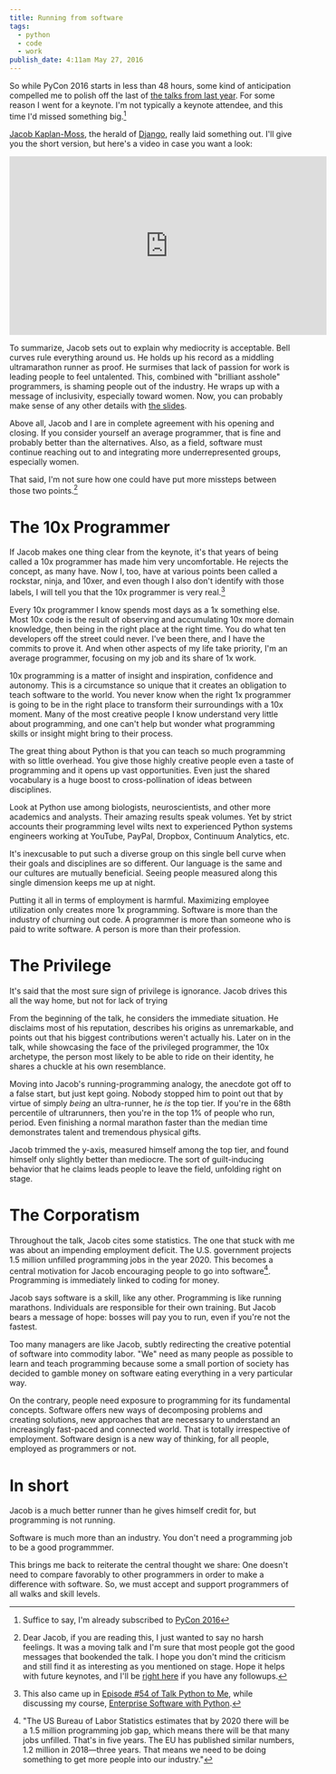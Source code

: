 ```yaml
---
title: Running from software
tags:
  - python
  - code
  - work
publish_date: 4:11am May 27, 2016
---
```


So while PyCon 2016 starts in less than 48 hours, some kind of
anticipation compelled me to polish off the last of
[the talks from last year][pycon_2015]. For some reason I went for a
keynote. I'm not typically a keynote attendee, and this time I'd missed
something big.[^pycon2016]

[^pycon2016]: Suffice to say, I'm already subscribed to [PyCon 2016][pycon_2016]

[pycon_2015]: https://www.youtube.com/channel/UCgxzjK6GuOHVKR_08TT4hJQ
[pycon_2016]: https://www.youtube.com/channel/UCwTD5zJbsQGJN75MwbykYNw

[Jacob Kaplan-Moss][jacobian], the herald of [Django][django], really
laid something out. I'll give you the short version, but here's a
video in case you want a look:

[jacobian]: https://twitter.com/jacobian
[django]: https://www.djangoproject.com/

<iframe width="560" height="315"
src="https://www.youtube.com/embed/hIJdFxYlEKE" frameborder="0"
allowfullscreen></iframe>

To summarize, Jacob sets out to explain why mediocrity is acceptable.
Bell curves rule everything around us. He holds up his record as a
middling ultramarathon runner as proof. He surmises that lack of
passion for work is leading people to feel untalented. This, combined
with "brilliant asshole" programmers, is shaming people out of the
industry. He wraps up with a message of inclusivity, especially toward
women. Now, you can probably make sense of any other details with
[the slides](/uploads/jacobian_pycon2015.pdf).

Above all, Jacob and I are in complete agreement with his opening and
closing. If you consider yourself an average programmer, that is fine
and probably better than the alternatives. Also, as a field, software
must continue reaching out to and integrating more underrepresented
groups, especially women.

That said, I'm not sure how one could have put more missteps between
those two points.[^1]

[^1]: Dear Jacob, if you are reading this, I just wanted to say no
      harsh feelings. It was a moving talk and I'm sure that most
      people got the good messages that bookended the talk. I hope you
      don't mind the criticism and still find it as interesting as you
      mentioned on stage. Hope it helps with future keynotes, and I'll
      be [right here](https://twitter.com/mhashemi) if you have any
      followups.

# The 10x Programmer

If Jacob makes one thing clear from the keynote, it's that years of
being called a 10x programmer has made him very uncomfortable. He
rejects the concept, as many have. Now I, too, have at various points
been called a rockstar, ninja, and 10xer, and even though I also don't
identify with those labels, I will tell you that the 10x programmer is
very real.[^tptm]

[^tptm]: This also came up in [Episode #54 of Talk Python to Me][ep54], while
         discussing my course, [Enterprise Software with Python][esp].

[ep54]: https://talkpython.fm/episodes/show/54/enterprise-software-with-python
[esp]: shop.oreilly.com/product/0636920047346.do

Every 10x programmer I know spends most days as a 1x something
else. Most 10x code is the result of observing and accumulating 10x
more domain knowledge, then being in the right place at the right
time. You do what ten developers off the street could never. I've been
there, and I have the commits to prove it. And when other aspects of
my life take priority, I'm an average programmer, focusing on my job
and its share of 1x work.

10x programming is a matter of insight and inspiration, confidence and
autonomy. This is a circumstance so unique that it creates an
obligation to teach software to the world. You never know when the
right 1x programmer is going to be in the right place to transform
their surroundings with a 10x moment. Many of the most creative people
I know understand very little about programming, and one can't help
but wonder what programming skills or insight might bring to their
process.

The great thing about Python is that you can teach so much programming
with so little overhead. You give those highly creative people even a
taste of programming and it opens up vast opportunities. Even just the
shared vocabulary is a huge boost to cross-pollination of ideas
between disciplines.

Look at Python use among biologists, neuroscientists, and other more
academics and analysts. Their amazing results speak volumes. Yet by
strict accounts their programming level wilts next to experienced
Python systems engineers working at YouTube, PayPal, Dropbox,
Continuum Analytics, etc.

It's inexcusable to put such a diverse group on this single bell curve
when their goals and disciplines are so different. Our language is the
same and our cultures are mutually beneficial. Seeing people measured
along this single dimension keeps me up at night.

Putting it all in terms of employment is harmful. Maximizing employee
utilization only creates more 1x programming. Software is more than
the industry of churning out code. A programmer is more than someone
who is paid to write software. A person is more than their profession.

<!-- * Physical tasks like labor and exercise are infinitely more
  quantifiable than programming tasks. -->

# The Privilege

It's said that the most sure sign of privilege is ignorance. Jacob
drives this all the way home, but not for lack of trying

From the beginning of the talk, he considers the immediate
situation. He disclaims most of his reputation, describes his origins
as unremarkable, and points out that his biggest contributions weren't
actually his. Later on in the talk, while showcasing the face of the
privileged programmer, the 10x archetype, the person most likely to be
able to ride on their identity, he shares a chuckle at his own
resemblance.

Moving into Jacob's running-programming analogy, the anecdote got off
to a false start, but just kept going. Nobody stopped him to point out
that by virtue of simply *being* an ultra-runner, he *is* the top
tier. If you're in the 68th percentile of ultrarunners, then you're in
the top 1% of people who run, period. Even finishing a normal marathon
faster than the median time demonstrates talent and tremendous
physical gifts.

Jacob trimmed the y-axis, measured himself among the top tier, and
found himself only slightly better than mediocre. The sort of
guilt-inducing behavior that he claims leads people to leave the
field, unfolding right on stage.

# The Corporatism

Throughout the talk, Jacob cites some statistics. The one that stuck
with me was about an impending employment deficit. The U.S. government
projects 1.5 million unfilled programming jobs in the year 2020. This
becomes a central motivation for Jacob encouraging people to go into
software[^3]. Programming is immediately linked to coding for money.

Jacob says software is a skill, like any other. Programming is like
running marathons. Individuals are responsible for their own
training. But Jacob bears a message of hope: bosses will pay you to
run, even if you're not the fastest.

Too many managers are like Jacob, subtly redirecting the creative
potential of software into commodity labor. "We" need as many people
as possible to learn and teach programming because some a small
portion of society has decided to gamble money on software eating
everything in a very particular way.

On the contrary, people need exposure to programming for its
fundamental concepts. Software offers new ways of decomposing problems and
creating solutions, new approaches that are necessary to understand an
increasingly fast-paced and connected world. That is totally
irrespective of employment. Software design is a new way of thinking,
for all people, employed as programmers or not.

[^3]: "The US Bureau of Labor Statistics estimates that by 2020 there
      will be a 1.5 million programming job gap, which means there
      will be that many jobs unfilled. That's in five years. The EU
      has published similar numbers, 1.2 million in 2018—three
      years. That means we need to be doing something to get more
      people into our industry."

# In short

Jacob is a much better runner than he gives himself credit for, but
programming is not running.

Software is much more than an industry. You don't need a programming
job to be a good programmmer.

This brings me back to reiterate the central thought we share: One
doesn't need to compare favorably to other programmers in order to
make a difference with software. So, we must accept and support
programmers of all walks and skill levels.

[pycon_2016]: https://www.youtube.com/channel/UCwTD5zJbsQGJN75MwbykYNw
